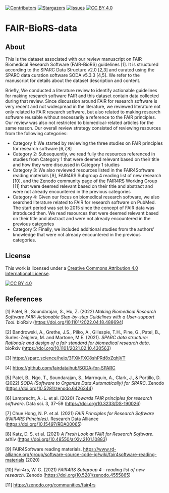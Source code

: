 [![Contributors][contributors-shield]][contributors-url]
[![Stargazers][stars-shield]][stars-url]
[![Issues][issues-shield]][issues-url]
[![CC BY 4.0][cc-by-shield]][cc-by]

[contributors-shield]: https://img.shields.io/github/contributors/fairdataihub/FAIR-BioRS-data.svg?style=flat-square
[contributors-url]: https://github.com/fairdataihub/FAIR-BioRS-data/graphs/contributors
[stars-shield]: https://img.shields.io/github/stars/fairdataihub/FAIR-BioRS-data.svg?style=flat-square
[stars-url]: https://github.com/fairdataihub/FAIR-BioRS-data/stargazers
[issues-shield]: https://img.shields.io/github/issues/fairdataihub/FAIR-BioRS-data.svg?style=flat-square
[issues-url]: https://github.com/fairdataihub/FAIR-BioRS-data/issues
[cc-by]: http://creativecommons.org/licenses/by/4.0/
[cc-by-image]: https://i.creativecommons.org/l/by/4.0/88x31.png
[cc-by-shield]: https://img.shields.io/badge/License-CC%20BY%204.0-lightgrey.svg

# FAIR-BioRS-data

## About
This is the dataset associated with our review manuscript on FAIR Biomedical Research Software (FAIR-BioRS) guidelines [1]. It is structured according to the SPARC Data Structure v2.0 [2,3] and curated using the SPARC data curation software SODA v5.3.3 [4,5]. We refer to the manuscript for details about the dataset description and content. 

Briefly, We conducted a literature review to identify actionable guidelines for making research software FAIR and this dataset contain data collected during that review. Since discussion around FAIR for research software is very recent and not widespread in the literature, we reviewed literature not only related to FAIR research software, but also related to making research software reusable without necessarily a reference to the FAIR principles. Our review was also not restricted to biomedical-related articles for the same reason. Our overall review strategy consisted of reviewing resources from the following categories: 
* Category 1: We started by reviewing the three studies on FAIR principles for research software [6,7,8]
* Category 2: Subsequently, we read fully the resources referenced in studies from Category 1 that were deemed relevant based on their title and how they were discussed in Category 1 studies
* Category 3: We also reviewed resources listed in the FAIR4Software reading materials [9], FAIR4RS Subgroup 4 reading list of new research [10], and the Zenodo community page of the FAIR4RS Working Group [11] that were deemed relevant based on their title and abstract and were not already encountered in the previous categories
* Category 4: Given our focus on biomedical research software, we also searched literature related to FAIR for research software on PubMed. The start period was set to 2015 since the concept of FAIR data was introduced then. We read resources that were deemed relevant based on their title and abstract and were not already encountered in the previous categories
* Category 5: Finally, we included additional studies from the authors’ knowledge that were not already encountered in the previous categories.

## License
This work is licensed under a
[Creative Commons Attribution 4.0 International License][cc-by].

[![CC BY 4.0][cc-by-image]][cc-by]

## References
[1] Patel, B., Soundarajan, S., Hu, Z. (2022) *Making Biomedical Research Software FAIR: Actionable Step-by-step Guidelines with a User-support Tool*. bioRxiv (https://doi.org/10.1101/2022.04.18.488694)

[2] Bandrowski, A., Grethe, J.S., Pilko, A., Gillespie, T.H., Pine, G., Patel, B., Surles-Zeiglera, M. and Martone, M.E. (2021). *SPARC data structure: Rationale and design of a fair standard for biomedical research data*. bioRxiv (https://doi.org/10.1101/2021.02.10.430563)

[3] https://sparc.science/help/3FXikFXC8shPRd8xZqhjVT

[4] https://github.com/fairdataihub/SODA-for-SPARC

[5] Patel, B., Ngo, T., Soundarajan, S., Marroquin, A., Clark, J., & Portillo, D. (2022) *SODA (Software to Organize Data Automatically) for SPARC*. Zenodo (https://doi.org/10.5281/zenodo.6426344)

[6] Lamprecht, A.-L. et al. (2020) *Towards FAIR principles for research software*. Data sci. 3, 37–59 (https://doi.org/10.3233/DS-190026)

[7] Chue Hong, N. P. et al. (2021) *FAIR Principles for Research Software (FAIR4RS Principles)*. Research Data Alliance (https://doi.org/10.15497/RDA00065)

[8] Katz, D. S. et al. (2021) *A Fresh Look at FAIR for Research Software*. arXiv (https://doi.org/10.48550/arXiv.2101.10883)

[9] FAIR4Software reading materials. https://www.rd-alliance.org/group/software-source-code-ig/wiki/fair4software-reading-materials (2020)

[10] Fair4rs, W. G. (2021) *FAIR4RS Subgroup 4 - reading list of new research*. Zenodo (https://doi.org/10.5281/zenodo.4555865)

[11] https://zenodo.org/communities/fair4rs

